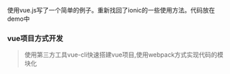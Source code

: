 使用vue.js写了一个简单的例子。重新找回了ionic的一些使用方法。代码放在demo中

### vue项目方式开发

> 使用第三方工具vue-cli快速搭建vue项目,使用webpack方式实现代码的模块化
